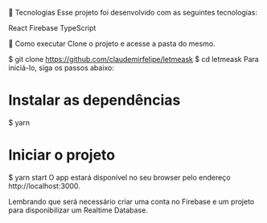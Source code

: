 
🧪 Tecnologias
Esse projeto foi desenvolvido com as seguintes tecnologias:

React
Firebase
TypeScript

🚀 Como executar
Clone o projeto e acesse a pasta do mesmo.

$ git clone https://github.com/claudemirfelipe/letmeask
$ cd letmeask
Para iniciá-lo, siga os passos abaixo:

# Instalar as dependências
$ yarn

# Iniciar o projeto
$ yarn start
O app estará disponível no seu browser pelo endereço http://localhost:3000.

Lembrando que será necessário criar uma conta no Firebase e um projeto para disponibilizar um Realtime Database.

